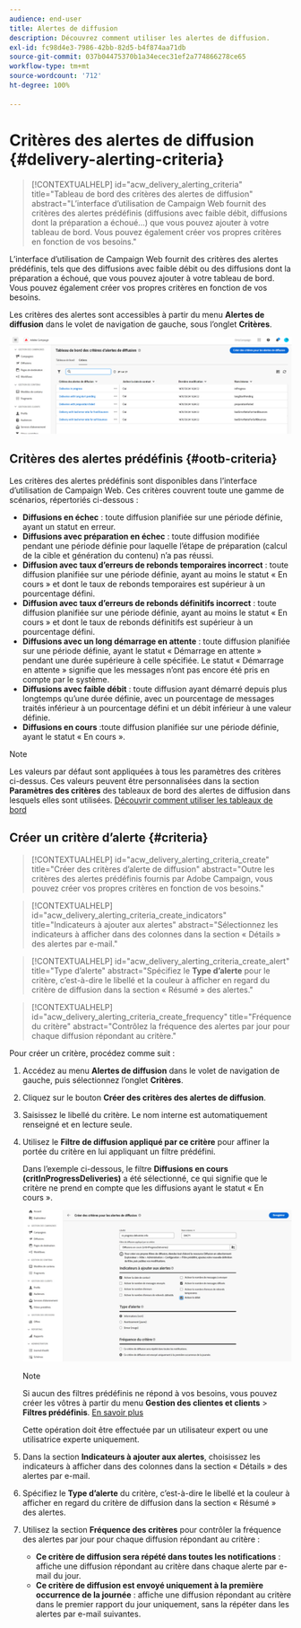```yaml
---
audience: end-user
title: Alertes de diffusion
description: Découvrez comment utiliser les alertes de diffusion.
exl-id: fc98d4e3-7986-42bb-82d5-b4f874aa71db
source-git-commit: 037b04475370b1a34ecec31ef2a774866278ce65
workflow-type: tm+mt
source-wordcount: '712'
ht-degree: 100%

---
```


# Critères des alertes de diffusion {#delivery-alerting-criteria}

>[!CONTEXTUALHELP]
>id="acw_delivery_alerting_criteria"
>title="Tableau de bord des critères des alertes de diffusion"
>abstract="L’interface d’utilisation de Campaign Web fournit des critères des alertes prédéfinis (diffusions avec faible débit, diffusions dont la préparation a échoué...) que vous pouvez ajouter à votre tableau de bord. Vous pouvez également créer vos propres critères en fonction de vos besoins."

L’interface d’utilisation de Campaign Web fournit des critères des alertes prédéfinis, tels que des diffusions avec faible débit ou des diffusions dont la préparation a échoué, que vous pouvez ajouter à votre tableau de bord. Vous pouvez également créer vos propres critères en fonction de vos besoins.

Les critères des alertes sont accessibles à partir du menu **Alertes de diffusion** dans le volet de navigation de gauche, sous l’onglet **Critères**.

![Liste des critères d’alerte affichés dans le menu Alertes de diffusion](assets/alerting-criteria-list.png)

## Critères des alertes prédéfinis {#ootb-criteria}

Les critères des alertes prédéfinis sont disponibles dans l’interface d’utilisation de Campaign Web. Ces critères couvrent toute une gamme de scénarios, répertoriés ci-dessous :

* **Diffusions en échec** : toute diffusion planifiée sur une période définie, ayant un statut en erreur.
* **Diffusions avec préparation en échec** : toute diffusion modifiée pendant une période définie pour laquelle l’étape de préparation (calcul de la cible et génération du contenu) n’a pas réussi.
* **Diffusion avec taux d’erreurs de rebonds temporaires incorrect** : toute diffusion planifiée sur une période définie, ayant au moins le statut « En cours » et dont le taux de rebonds temporaires est supérieur à un pourcentage défini.
* **Diffusion avec taux d’erreurs de rebonds définitifs incorrect** : toute diffusion planifiée sur une période définie, ayant au moins le statut « En cours » et dont le taux de rebonds définitifs est supérieur à un pourcentage défini.
* **Diffusions avec un long démarrage en attente** : toute diffusion planifiée sur une période définie, ayant le statut « Démarrage en attente » pendant une durée supérieure à celle spécifiée. Le statut « Démarrage en attente » signifie que les messages n’ont pas encore été pris en compte par le système.
* **Diffusions avec faible débit** : toute diffusion ayant démarré depuis plus longtemps qu’une durée définie, avec un pourcentage de messages traités inférieur à un pourcentage défini et un débit inférieur à une valeur définie.
* **Diffusions en cours** :toute diffusion planifiée sur une période définie, ayant le statut « En cours ».

>[!NOTE]
>
>Les valeurs par défaut sont appliquées à tous les paramètres des critères ci-dessus. Ces valeurs peuvent être personnalisées dans la section **Paramètres des critères** des tableaux de bord des alertes de diffusion dans lesquels elles sont utilisées. [Découvrir comment utiliser les tableaux de bord](../msg/delivery-alerting-dashboards.md)

## Créer un critère d’alerte {#criteria}

>[!CONTEXTUALHELP]
>id="acw_delivery_alerting_criteria_create"
>title="Créer des critères d’alerte de diffusion"
>abstract="Outre les critères des alertes prédéfinis fournis par Adobe Campaign, vous pouvez créer vos propres critères en fonction de vos besoins."

>[!CONTEXTUALHELP]
>id="acw_delivery_alerting_criteria_create_indicators"
>title="Indicateurs à ajouter aux alertes"
>abstract="Sélectionnez les indicateurs à afficher dans des colonnes dans la section « Détails » des alertes par e-mail."

>[!CONTEXTUALHELP]
>id="acw_delivery_alerting_criteria_create_alert"
>title="Type d’alerte"
>abstract="Spécifiez le **Type d’alerte** pour le critère, c’est-à-dire le libellé et la couleur à afficher en regard du critère de diffusion dans la section « Résumé » des alertes."

>[!CONTEXTUALHELP]
>id="acw_delivery_alerting_criteria_create_frequency"
>title="Fréquence du critère"
>abstract="Contrôlez la fréquence des alertes par jour pour chaque diffusion répondant au critère."

Pour créer un critère, procédez comme suit :

1. Accédez au menu **Alertes de diffusion** dans le volet de navigation de gauche, puis sélectionnez l’onglet **Critères**.
1. Cliquez sur le bouton **Créer des critères des alertes de diffusion**.
1. Saisissez le libellé du critère. Le nom interne est automatiquement renseigné et en lecture seule.
1. Utilisez le **Filtre de diffusion appliqué par ce critère** pour affiner la portée du critère en lui appliquant un filtre prédéfini.

   Dans l’exemple ci-dessous, le filtre **Diffusions en cours (critInProgressDeliveries)** a été sélectionné, ce qui signifie que le critère ne prend en compte que les diffusions ayant le statut « En cours ».

   ![Exemple de propriétés de critère d’alerte avec le filtre sélectionné](assets/alerting-criteria-properties.png)

   >[!NOTE]
   >
   >Si aucun des filtres prédéfinis ne répond à vos besoins, vous pouvez créer les vôtres à partir du menu **Gestion des clientes et clients** > **Filtres prédéfinis**. [En savoir plus](../get-started/predefined-filters.md)
   >
   >Cette opération doit être effectuée par un utilisateur expert ou une utilisatrice experte uniquement.

1. Dans la section **Indicateurs à ajouter aux alertes**, choisissez les indicateurs à afficher dans des colonnes dans la section « Détails » des alertes par e-mail.

1. Spécifiez le **Type d’alerte** du critère, c’est-à-dire le libellé et la couleur à afficher en regard du critère de diffusion dans la section « Résumé » des alertes.

1. Utilisez la section **Fréquence des critères** pour contrôler la fréquence des alertes par jour pour chaque diffusion répondant au critère :

   * **Ce critère de diffusion sera répété dans toutes les notifications** : affiche une diffusion répondant au critère dans chaque alerte par e-mail du jour.
   * **Ce critère de diffusion est envoyé uniquement à la première occurrence de la journée** : affiche une diffusion répondant au critère dans le premier rapport du jour uniquement, sans la répéter dans les alertes par e-mail suivantes.